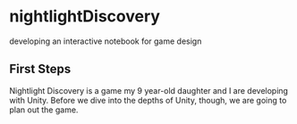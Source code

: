 # nightlightDiscovery
developing an interactive notebook for game design

## First Steps

Nightlight Discovery is a game my 9 year-old daughter and I are developing with Unity. Before we dive into the depths of Unity, though, we are going to plan out the game. 
